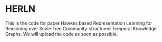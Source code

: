 # HERLN
This is the code for paper Hawkes based Representation Learning for Reasoning over Scale-free Community-structured Temporal Knowledge Graphs.
We will upload the code as soon as possible.
